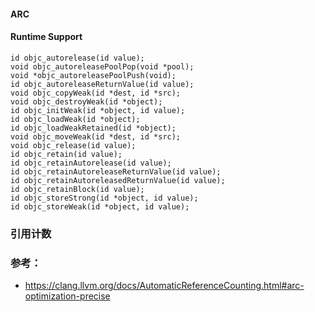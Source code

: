 

#### ARC

#### Runtime Support
```
id objc_autorelease(id value);
void objc_autoreleasePoolPop(void *pool);
void *objc_autoreleasePoolPush(void);
id objc_autoreleaseReturnValue(id value);
void objc_copyWeak(id *dest, id *src);
void objc_destroyWeak(id *object);
id objc_initWeak(id *object, id value);
id objc_loadWeak(id *object);
id objc_loadWeakRetained(id *object);
void objc_moveWeak(id *dest, id *src);
void objc_release(id value);
id objc_retain(id value);
id objc_retainAutorelease(id value);
id objc_retainAutoreleaseReturnValue(id value);
id objc_retainAutoreleasedReturnValue(id value);
id objc_retainBlock(id value);
id objc_storeStrong(id *object, id value);
id objc_storeWeak(id *object, id value);
```

### 引用计数



### 参考：

- https://clang.llvm.org/docs/AutomaticReferenceCounting.html#arc-optimization-precise
